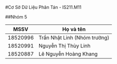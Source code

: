 #Cơ Sở Dữ Liệu Phân Tán - IS211.M11

##Nhóm 5

| MSSV   | Họ và tên    |
|--------------- | --------------- |
| 18520996   | Trần Nhật Linh (Nhóm trưởng)   |
| 18520991   | Nguyễn Thị Thùy Linh   |
| 18520887   | Lê Nguyễn Hoàng Khang   |

